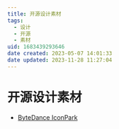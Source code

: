 ```yaml
---
title: 开源设计素材
tags: 
  - 设计
  - 开源
  - 素材
uid: 1683439293646
date created: 2023-05-07 14:01:33
date updated: 2023-11-28 11:27:04
---
```


# 开源设计素材

- [ByteDance IconPark](https://iconpark.oceanengine.com/home)
